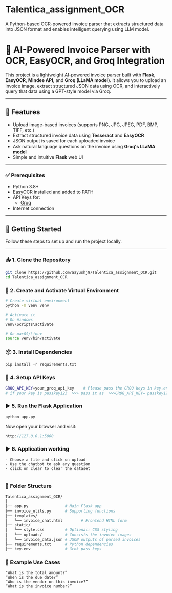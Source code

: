 # Talentica_assignment_OCR
A Python-based OCR-powered invoice parser that extracts structured data into JSON format and enables intelligent querying using LLM model.



# 🧾 AI-Powered Invoice Parser with OCR, EasyOCR, and Groq Integration

This project is a lightweight AI-powered invoice parser built with **Flask**, **EasyOCR**, **Mindee API**, and **Groq (LLaMA model)**. It allows you to upload an invoice image, extract structured JSON data using OCR, and interactively query that data using a GPT-style model via Groq.

---

## 📌 Features

- Upload image-based invoices (supports PNG, JPG, JPEG, PDF, BMP, TIFF, etc.)
- Extract structured invoice data using **Tesseract** and **EasyOCR**
- JSON output is saved for each uploaded invoice
- Ask natural language questions on the invoice using **Groq's LLaMA model**
- Simple and intuitive **Flask** web UI

---



### ✅ Prerequisites

- Python 3.8+
- EasyOCR installed and added to PATH
- API Keys for:
  - [Groq](https://console.groq.com/)
- Internet connection

---
## 🚀 Getting Started

Follow these steps to set up and run the project locally.

---

### 📥 1. Clone the Repository

```bash
git clone https://github.com/aayushj9/Talentica_assignment_OCR.git
cd Talentica_assignment_OCR
```
### 🧪 2. Create and Activate Virtual Environment
```bash
# Create virtual environment
python -m venv venv

# Activate it
# On Windows
venv\Scripts\activate

# On macOS/Linux
source venv/bin/activate
```
### 📦 3. Install Dependencies
```cpp
pip install -r requirements.txt
```
### 🔐 4. Setup API Keys
```bash
GROQ_API_KEY=your_groq_api_key    # Please pass the GROQ keys in key.env file.
# if your key is passkey123  >>> pass it as  >>>GROQ_API_KEY= passkey123 
```

### ▶️ 5. Run the Flask Application
```bash
python app.py
```

Now open your browser and visit:

```cpp
http://127.0.0.1:5000
```

### ▶️ 6. Application working

```
- Choose a file and click on upload
- Use the chatbot to ask any question
- click on clear to clear the dataset


```

### 🧾 Folder Structure
```bash
Talentica_assignment_OCR/
│
├── app.py                # Main Flask app
├── invoice_utils.py      # Supporting functions
├── templates/
│   └── invoice_chat.html        # Frontend HTML form
├── static/
│   └── style.css         # Optional: CSS styling
│   └── uploads/          # Consists the invoive images
│   └── invoice_data.json # JSON outputs of parsed invoices
├── requirements.txt      # Python dependencies
├── key.env               # Grok pass keys


```


### 📝 Example Use Cases
```
"What is the total amount?”
“When is the due date?”
“Who is the vendor on this invoice?”
“What is the invoice number?”

